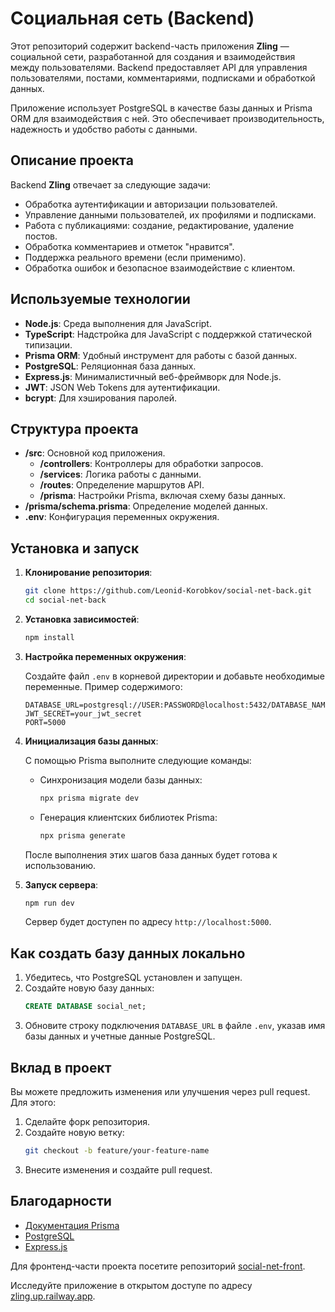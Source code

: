 # Социальная сеть (Backend)

Этот репозиторий содержит backend-часть приложения **Zling** — социальной сети, разработанной для создания и взаимодействия между пользователями. Backend предоставляет API для управления пользователями, постами, комментариями, подписками и обработкой данных.

Приложение использует PostgreSQL в качестве базы данных и Prisma ORM для взаимодействия с ней. Это обеспечивает производительность, надежность и удобство работы с данными.

## Описание проекта

Backend **Zling** отвечает за следующие задачи:

- Обработка аутентификации и авторизации пользователей.
- Управление данными пользователей, их профилями и подписками.
- Работа с публикациями: создание, редактирование, удаление постов.
- Обработка комментариев и отметок "нравится".
- Поддержка реального времени (если применимо).
- Обработка ошибок и безопасное взаимодействие с клиентом.

## Используемые технологии

- **Node.js**: Среда выполнения для JavaScript.
- **TypeScript**: Надстройка для JavaScript с поддержкой статической типизации.
- **Prisma ORM**: Удобный инструмент для работы с базой данных.
- **PostgreSQL**: Реляционная база данных.
- **Express.js**: Минималистичный веб-фреймворк для Node.js.
- **JWT**: JSON Web Tokens для аутентификации.
- **bcrypt**: Для хэширования паролей.

## Структура проекта

- **/src**: Основной код приложения.
  - **/controllers**: Контроллеры для обработки запросов.
  - **/services**: Логика работы с данными.
  - **/routes**: Определение маршрутов API.
  - **/prisma**: Настройки Prisma, включая схему базы данных.
- **/prisma/schema.prisma**: Определение моделей данных.
- **.env**: Конфигурация переменных окружения.

## Установка и запуск

1. **Клонирование репозитория**:

   ```bash
   git clone https://github.com/Leonid-Korobkov/social-net-back.git
   cd social-net-back
   ```

2. **Установка зависимостей**:

   ```bash
   npm install
   ```

3. **Настройка переменных окружения**:

   Создайте файл `.env` в корневой директории и добавьте необходимые переменные. Пример содержимого:

   ```env
   DATABASE_URL=postgresql://USER:PASSWORD@localhost:5432/DATABASE_NAME
   JWT_SECRET=your_jwt_secret
   PORT=5000
   ```

4. **Инициализация базы данных**:

   С помощью Prisma выполните следующие команды:

   - Синхронизация модели базы данных:
     ```bash
     npx prisma migrate dev
     ```

   - Генерация клиентских библиотек Prisma:
     ```bash
     npx prisma generate
     ```

   После выполнения этих шагов база данных будет готова к использованию.

5. **Запуск сервера**:

   ```bash
   npm run dev
   ```

   Сервер будет доступен по адресу `http://localhost:5000`.

## Как создать базу данных локально

1. Убедитесь, что PostgreSQL установлен и запущен.
2. Создайте новую базу данных:
   ```sql
   CREATE DATABASE social_net;
   ```
3. Обновите строку подключения `DATABASE_URL` в файле `.env`, указав имя базы данных и учетные данные PostgreSQL.

## Вклад в проект

Вы можете предложить изменения или улучшения через pull request. Для этого:

1. Сделайте форк репозитория.
2. Создайте новую ветку:
   ```bash
   git checkout -b feature/your-feature-name
   ```
3. Внесите изменения и создайте pull request.

## Благодарности

- [Документация Prisma](https://www.prisma.io/docs/)
- [PostgreSQL](https://www.postgresql.org/)
- [Express.js](https://expressjs.com/)

Для фронтенд-части проекта посетите репозиторий [social-net-front](https://github.com/Leonid-Korobkov/social-net-front).

Исследуйте приложение в открытом доступе по адресу [zling.up.railway.app](https://zling.up.railway.app/).